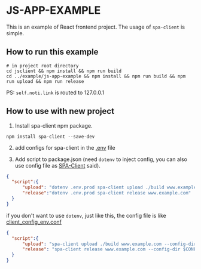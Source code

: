 # JS-APP-EXAMPLE
This is an example of React frontend project. The usage of `spa-client` is simple.

## How to run this example
```shell
# in project root directory
cd jsclient && npm install && npm run build
cd ../example/js-app-example && npm install && npm run build && npm run upload && npm run release
```
PS: `self.noti.link` is routed to 127.0.0.1

## How to use with new project
1. Install spa-client npm package.
```shell
npm install spa-client --save-dev
```
2. add configs for spa-client in the [.env](.env) file

3. Add script to package.json (need `dotenv` to inject config, you can also use config file as [SPA-Client](../../doc/SPA-Client.md) said).

```json
{
  "script":{
      "upload": "dotenv .env.prod spa-client upload ./build www.example.com",
      "release":"dotenv .env.prod spa-client release www.example.com"
  }
}
```

if you don't want to use `dotenv`, just like this, the config file is like [client_config_env.conf](../../client/client_config_env.conf)

```json
{
  "script":{
      "upload": "spa-client upload ./build www.example.com --config-dir $CONFIG_PATH",
      "release": "spa-client release www.example.com --config-dir $CONFIG_PATH"
  }
}
```